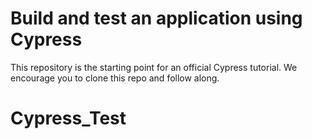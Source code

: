# Build and test an application using Cypress

This repository is the starting point for an official Cypress tutorial. We encourage you to clone this repo and follow along.
# Cypress_Test
